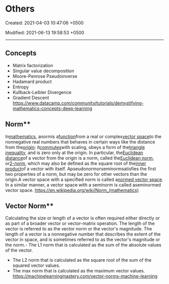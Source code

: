 # Others

Created: 2021-04-03 10:47:06 +0500

Modified: 2021-06-13 19:58:53 +0500

---

## Concepts

- Matrix factorization
- Singular value decomposition
- Moore-Penrose Pseudoinverse
- Hadamard product
- Entropy
- Kullback-Leibler Divergence
- Gradient Descent
<https://www.datacamp.com/community/tutorials/demystifying-mathematics-concepts-deep-learning>

## Norm**

In[mathematics](https://en.wikipedia.org/wiki/Mathematics), anormis a[function](https://en.wikipedia.org/wiki/Function_(mathematics))from a real or complex[vector space](https://en.wikipedia.org/wiki/Vector_space)to the nonnegative real numbers that behaves in certain ways like the distance from the[origin](https://en.wikipedia.org/wiki/Origin_(mathematics)): it[commutes](https://en.wikipedia.org/wiki/Equivariant_map)with scaling, obeys a form of the[triangle inequality](https://en.wikipedia.org/wiki/Triangle_inequality), and is zero only at the origin. In particular, the[Euclidean distance](https://en.wikipedia.org/wiki/Euclidean_distance)of a vector from the origin is a norm, called the[Euclidean norm](https://en.wikipedia.org/wiki/Norm_(mathematics)#Euclidean_norm), or[2-norm](https://en.wikipedia.org/wiki/Norm_(mathematics)#p-norm), which may also be defined as the square root of the[inner product](https://en.wikipedia.org/wiki/Inner_product)of a vector with itself.
Apseudonormorseminormsatisfies the first two properties of a norm, but may be zero for other vectors than the origin.A vector space with a specified norm is called a[normed vector space](https://en.wikipedia.org/wiki/Normed_vector_space). In a similar manner, a vector space with a seminorm is called aseminormed vector space.
<https://en.wikipedia.org/wiki/Norm_(mathematics)>

## Vector Norm**

Calculating the size or length of a vector is often required either directly or as part of a broader vector or vector-matrix operation.
The length of the vector is referred to as the vector norm or the vector's magnitude.
The length of a vector is a nonnegative number that describes the extent of the vector in space, and is sometimes referred to as the vector's magnitude or the norm.-   The L1 norm that is calculated as the sum of the absolute values of the vector.

- The L2 norm that is calculated as the square root of the sum of the squared vector values.
- The max norm that is calculated as the maximum vector values.
<https://machinelearningmastery.com/vector-norms-machine-learning>
